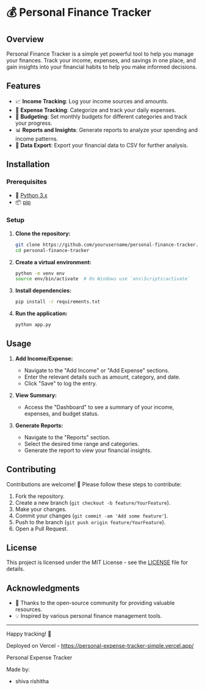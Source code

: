 # 💰 Personal Finance Tracker

## Overview
Personal Finance Tracker is a simple yet powerful tool to help you manage your finances. Track your income, expenses, and savings in one place, and gain insights into your financial habits to help you make informed decisions.

## Features
- 📈 **Income Tracking**: Log your income sources and amounts.
- 💸 **Expense Tracking**: Categorize and track your daily expenses.
- 🎯 **Budgeting**: Set monthly budgets for different categories and track your progress.
- 📊 **Reports and Insights**: Generate reports to analyze your spending and income patterns.
- 📁 **Data Export**: Export your financial data to CSV for further analysis.

## Installation

### Prerequisites
- 🐍 [Python 3.x](https://www.python.org/downloads/)
- 📦 [pip](https://pip.pypa.io/en/stable/installation/)

### Setup

1. **Clone the repository:**
    ```bash
    git clone https://github.com/yourusername/personal-finance-tracker.git
    cd personal-finance-tracker
    ```

2. **Create a virtual environment:**
    ```bash
    python -m venv env
    source env/bin/activate  # On Windows use `env\Scripts\activate`
    ```

3. **Install dependencies:**
    ```bash
    pip install -r requirements.txt
    ```

4. **Run the application:**
    ```bash
    python app.py
    ```

## Usage

1. **Add Income/Expense:**
   - Navigate to the "Add Income" or "Add Expense" sections.
   - Enter the relevant details such as amount, category, and date.
   - Click "Save" to log the entry.

2. **View Summary:**
   - Access the "Dashboard" to see a summary of your income, expenses, and budget status.

3. **Generate Reports:**
   - Navigate to the "Reports" section.
   - Select the desired time range and categories.
   - Generate the report to view your financial insights.

## Contributing
Contributions are welcome! 🙌 Please follow these steps to contribute:

1. Fork the repository.
2. Create a new branch (`git checkout -b feature/YourFeature`).
3. Make your changes.
4. Commit your changes (`git commit -am 'Add some feature'`).
5. Push to the branch (`git push origin feature/YourFeature`).
6. Open a Pull Request.

## License
This project is licensed under the MIT License - see the [LICENSE](LICENSE) file for details.

## Acknowledgments
- 🙏 Thanks to the open-source community for providing valuable resources.
- 💡 Inspired by various personal finance management tools.

---

Happy tracking! 🚀


Deployed on Vercel - https://personal-expense-tracker-simple.vercel.app/

Personal Expense Tracker

Made by:
- shiva rishitha

